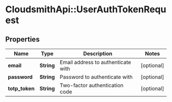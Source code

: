 # CloudsmithApi::UserAuthTokenRequest

## Properties
Name | Type | Description | Notes
------------ | ------------- | ------------- | -------------
**email** | **String** | Email address to authenticate with | [optional] 
**password** | **String** | Password to authenticate with | [optional] 
**totp_token** | **String** | Two-factor authentication code | [optional] 


